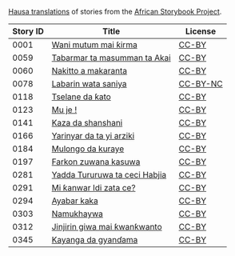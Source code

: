 [Hausa translations](http://my.africanstorybook.org/language/hausa) of stories from the [African Storybook Project](http://my.africanstorybook.org).

Story ID | Title | License
-------- | ----- | -------
0001 | [Wani mutum mai ƙirma](http://my.africanstorybook.org/stories/wani-mutum-mai-ƙirma) | [CC-BY](https://creativecommons.org/licenses/by/3.0/)
0059 | [Tabarmar ta masumman ta Akai](http://my.africanstorybook.org/stories/tabarmar-ta-masumman-ta-akai) | [CC-BY](https://creativecommons.org/licenses/by/3.0/)
0060 | [Nakitto a makaranta](http://my.africanstorybook.org/stories/nakitto-makaranta) | [CC-BY](https://creativecommons.org/licenses/by/4.0/)
0078 | [Labarin wata saniya](http://my.africanstorybook.org/stories/labarin-wata-saniya-3) | [CC-BY-NC](http://creativecommons.org/licenses/by-nc/3.0/)
0118 | [Tselane da ƙato](http://my.africanstorybook.org/stories/tselane-da-ƙato) | [CC-BY](https://creativecommons.org/licenses/by/3.0/)
0123 | [Mu je !](http://my.africanstorybook.org/stories/mu-je) | [CC-BY](https://creativecommons.org/licenses/by/3.0/)
0141 | [Kaza da shanshani](http://my.africanstorybook.org/stories/kaza-da-shanshani-0) | [CC-BY](https://creativecommons.org/licenses/by/3.0/)
0166 | [Yarinyar da ta yi arziki](http://my.africanstorybook.org/stories/yarinyar-da-ta-yi-arziki-1) | [CC-BY](https://creativecommons.org/licenses/by/3.0/)
0184 | [Mulongo da kuraye](http://my.africanstorybook.org/stories/mulongo-da-kuraye) | [CC-BY](https://creativecommons.org/licenses/by/3.0/)
0197 | [Farkon zuwana kasuwa](http://my.africanstorybook.org/stories/farkon-zuwana-kasuwa) | [CC-BY](https://creativecommons.org/licenses/by/3.0/)
0281 | [Yadda Tururuwa ta ceci Habjia](http://my.africanstorybook.org/stories/yadda-tururuwa-ta-ceci-habjia-0) | [CC-BY](https://creativecommons.org/licenses/by/3.0/)
0291 | [Mi ƙanwar Idi zata ce?](http://my.africanstorybook.org/stories/mi-ƙanwar-idi-zata-ce-0) | [CC-BY](https://creativecommons.org/licenses/by/3.0/)
0294 | [Ayabar kaka](http://my.africanstorybook.org/stories/ayabar-kaka-0) | [CC-BY](https://creativecommons.org/licenses/by/3.0/)
0303 | [Namukhaywa](http://my.africanstorybook.org/stories/namukhaywa-5) | [CC-BY](https://creativecommons.org/licenses/by/3.0/)
0312 | [Jinjirin giwa mai ƙwanƙwanto](http://my.africanstorybook.org/stories/jinjirin-giwa-mai-ƙwanƙwanto) | [CC-BY](https://creativecommons.org/licenses/by/3.0/)
0345 | [Kayanga da gyanɗama](http://my.africanstorybook.org/stories/la-gourde-de-khayanga) | [CC-BY](https://creativecommons.org/licenses/by/3.0/)
